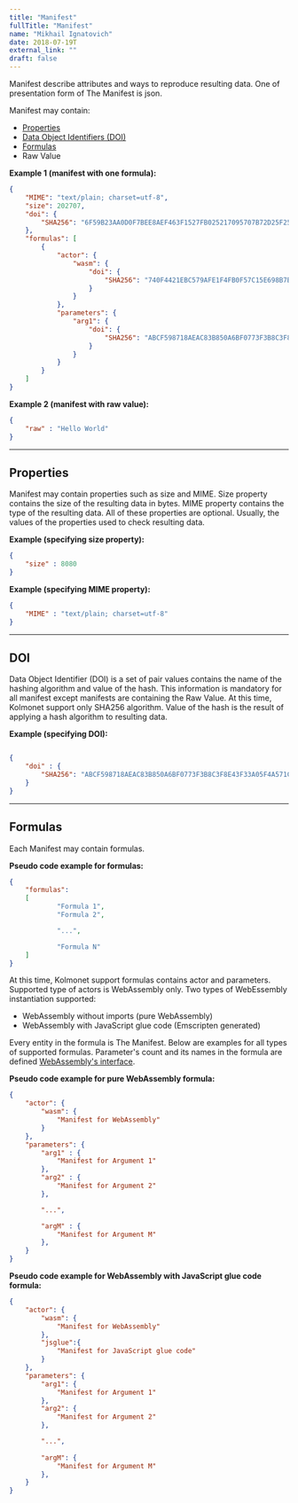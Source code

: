 ```yaml
---
title: "Manifest"
fullTitle: "Manifest"
name: "Mikhail Ignatovich"
date: 2018-07-19T
external_link: ""
draft: false
---
```


Manifest describe attributes and ways to reproduce resulting data.
One of presentation form of The Manifest is json.

Manifest may contain:

- [Properties](#properties)
- [Data Object Identifiers (DOI)](#doi)
- [Formulas](#formulas)
- Raw Value

**Example 1 (manifest with one formula):**
```json
{
	"MIME": "text/plain; charset=utf-8",
	"size": 202707,
	"doi": {
		"SHA256": "6F59B23AA0D0F7BEE8AEF463F1527FB025217095707B72D25F25C8AE62EA58F6"
	},
	"formulas": [
		{
			"actor": {
				"wasm": {
					"doi": {
						"SHA256": "740F4421EBC579AFE1F4FB0F57C15E698B7BB525EA19E22B96634D49BB2147EE"
					}
				}
			},
			"parameters": {
				"arg1": {
					"doi": {
						"SHA256": "ABCF598718AEAC83B850A6BF0773F3B8C3F8E43F33A05F4A571CFF5355DE58AE"
					}
				}
			}
		}
	]
}
```

**Example 2 (manifest with raw value):**
```json
{
	"raw" : "Hello World"
}
```
---
## Properties

Manifest may contain properties such as size and MIME. Size property contains the size of the resulting data in bytes. MIME property contains the type of the resulting data. All of these properties are optional. Usually, the values of the properties used to check resulting data.

**Example (specifying size property):**
```json
{
    "size" : 8080
}
```

**Example (specifying MIME property):**
```json
{
    "MIME" : "text/plain; charset=utf-8"
}
```

---
## DOI

Data Object Identifier (DOI) is a set of pair values contains the name of the hashing algorithm and value of the hash. This information is mandatory for all manifest except manifests are containing the Raw Value. At this time, Kolmonet support only SHA256 algorithm. Value of the hash is the result of applying a hash algorithm to resulting data.

**Example (specifying DOI):**
```json

{
    "doi" : {
        "SHA256": "ABCF598718AEAC83B850A6BF0773F3B8C3F8E43F33A05F4A571CFF5355DE58AE"
    }
}
```

---
## Formulas

Each Manifest may contain formulas. 

**Pseudo code example for formulas:**
```json
{
    "formulas": 
    [
            "Formula 1",        
            "Formula 2",

            "...",

            "Formula N"
    ]
}
```

At this time, Kolmonet support formulas contains actor and parameters. Supported type of actors is WebAssembly only. Two types of WebEssembly instantiation supported:

- WebAssembly without imports (pure WebAssembly)
- WebAssembly with JavaScript glue code (Emscripten generated)

Every entity in the formula is The Manifest. Below are examples for all types of supported formulas. Parameter's count and its names in the formula are defined [WebAssembly's interface](/documentation/wasm).

**Pseudo code example for pure WebAssembly formula:**
```json
{
    "actor": {
        "wasm": {
            "Manifest for WebAssembly"
        }
    },
    "parameters": {
        "arg1" : {
            "Manifest for Argument 1"
        },
        "arg2" : {
            "Manifest for Argument 2"
        },

        "...",

        "argM" : {
            "Manifest for Argument M"
        },
    }
}
```

**Pseudo code example for WebAssembly with JavaScript glue code formula:**
```json
{
    "actor": {
        "wasm": {
            "Manifest for WebAssembly"
        },
        "jsglue":{
            "Manifest for JavaScript glue code"
        }
    },
    "parameters": {
        "arg1": {
            "Manifest for Argument 1"
        },
        "arg2": {
            "Manifest for Argument 2"
        },

        "...",
        
        "argM": {
            "Manifest for Argument M"
        },
    }
}
```

